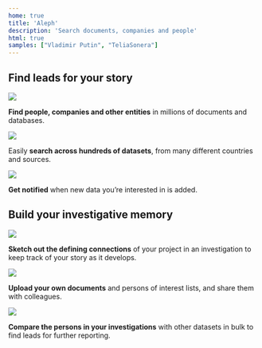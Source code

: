 ```yaml
---
home: true
title: 'Aleph'
description: 'Search documents, companies and people'
html: true
samples: ["Vladimir Putin", "TeliaSonera"]
---
```


<section className="HomeScreen__section">
  <div className="HomeScreen__section__content">
    <h1 className="HomeScreen__title">Find leads for your story</h1>
    <div className="HomeScreen__title-divider"></div>
    <div className="HomeScreen__thirds">
      <div className="HomeScreen__feature-block">
        <div className="HomeScreen__feature-block__content">
          <img src="/static/home_search.svg" />
          <p><b>Find people, companies and other entities</b> in millions of documents and databases.</p>
        </div>
      </div>
      <div className="HomeScreen__feature-block">
        <div className="HomeScreen__feature-block__content">
          <img src="/static/home_datasets.svg" />
          <p>Easily <b>search across hundreds of datasets</b>, from many different countries and sources.</p>
        </div>
      </div>
      <div className="HomeScreen__feature-block">
        <div className="HomeScreen__feature-block__content">
          <img src="/static/home_alerts.svg" />
          <p><b>Get notified</b> when new data you’re interested in is added.</p>
        </div>
      </div>
    </div>
  </div>
</section>
<section className="HomeScreen__section">
<div className="HomeScreen__section__content">
  <h1 className="HomeScreen__title">Build your investigative memory</h1>
  <div className="HomeScreen__title-divider"></div>
  <div className="HomeScreen__thirds">
    <div className="HomeScreen__feature-block">
      <div className="HomeScreen__feature-block__content">
        <img src="/static/home_networks.svg" />
        <p><b>Sketch out the defining connections</b> of your project in an investigation to keep track of your story as it develops.</p>
      </div>
    </div>
    <div className="HomeScreen__feature-block">
      <div className="HomeScreen__feature-block__content">
        <img src="/static/home_documents.svg"/>
        <p><b>Upload your own documents</b> and persons of interest lists, and share them with colleagues.</p>
      </div>
    </div>
    <div className="HomeScreen__feature-block">
      <div className="HomeScreen__feature-block__content">
        <img src="/static/home_xref.svg" />
        <p><b>Compare the persons in your investigations</b> with other datasets in bulk to find leads for further reporting.</p>
      </div>
    </div>
  </div>
</div>
</section>
